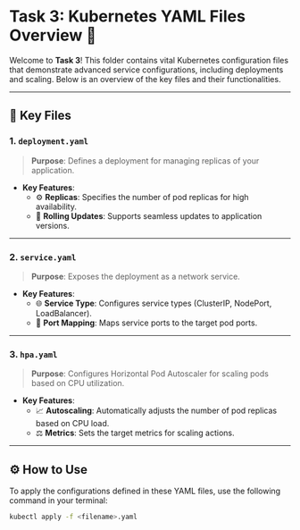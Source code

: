 # Task 3: Kubernetes YAML Files Overview 🚀

Welcome to **Task 3**! This folder contains vital Kubernetes configuration files that demonstrate advanced service configurations, including deployments and scaling. Below is an overview of the key files and their functionalities.

---

## 📂 Key Files

### 1. **`deployment.yaml`**  
> **Purpose**: Defines a deployment for managing replicas of your application.

- **Key Features**:
  - ⚙️ **Replicas**: Specifies the number of pod replicas for high availability.
  - 🔄 **Rolling Updates**: Supports seamless updates to application versions.

---

### 2. **`service.yaml`**  
> **Purpose**: Exposes the deployment as a network service.

- **Key Features**:
  - 🌐 **Service Type**: Configures service types (ClusterIP, NodePort, LoadBalancer).
  - 🔗 **Port Mapping**: Maps service ports to the target pod ports.

---

### 3. **`hpa.yaml`**  
> **Purpose**: Configures Horizontal Pod Autoscaler for scaling pods based on CPU utilization.

- **Key Features**:
  - 📈 **Autoscaling**: Automatically adjusts the number of pod replicas based on CPU load.
  - ⚖️ **Metrics**: Sets the target metrics for scaling actions.

---

## ⚙️ How to Use

To apply the configurations defined in these YAML files, use the following command in your terminal:

```bash
kubectl apply -f <filename>.yaml
